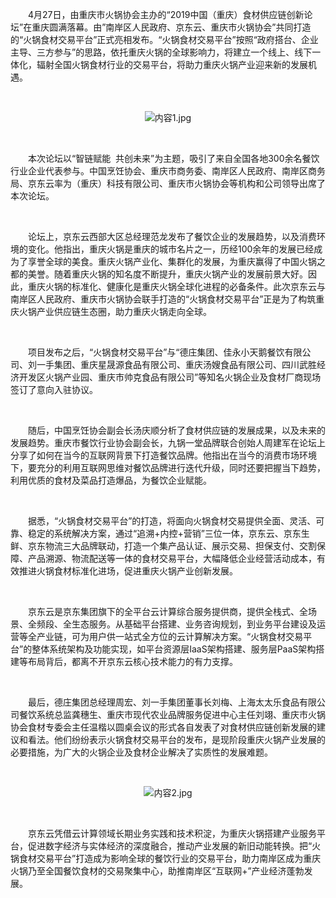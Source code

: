 <p style="text-indent: 2em;">4月27日，由重庆市火锅协会主办的“2019中国（重庆）食材供应链创新论坛”在重庆圆满落幕。由”南岸区人民政府、京东云、重庆市火锅协会”共同打造的“火锅食材交易平台”正式亮相发布。“火锅食材交易平台”按照“政府搭台、企业主导、三方参与”的思路，依托重庆火锅的全球影响力，将建立一个线上、线下一体化，辐射全国火锅食材行业的交易平台，将助力重庆火锅产业迎来新的发展机遇。</p>
<p style="text-indent: 2em;"><br/></p>
<p style="text-align: center;"><img src="//img1.jcloudcs.com/cms/ed6a6824-7ecf-4c4e-b99c-5453bad1ff5d20190427174743.jpg" title="" alt="内容1.jpg"/></p>
<p><br/></p>
<p style="text-indent: 2em;">本次论坛以“智链赋能 &nbsp;共创未来”为主题，吸引了来自全国各地300余名餐饮行业企业代表参与。中国烹饪协会、重庆市商务委、南岸区人民政府、南岸区商务局、京东云率为（重庆）科技有限公司、重庆市火锅协会等机构和公司领导出席了本次论坛。</p>
<p style="text-align: center;"></p>
<p><br/></p>
<p style="text-indent: 2em;">论坛上，京东云西部大区总经理范龙发布了餐饮企业的发展趋势，以及消费环境的变化。他指出，重庆火锅是重庆的城市名片之一，历经100余年的发展已经成为了享誉全球的美食。重庆火锅产业化、集群化的发展，为重庆赢得了中国火锅之都的美誉。随着重庆火锅的知名度不断提升，重庆火锅产业的发展前景大好。因此，重庆火锅的标准化、健康化是重庆火锅全球化进程的必备条件。此次京东云与南岸区人民政府、重庆市火锅协会联手打造的“火锅食材交易平台”正是为了构筑重庆火锅产业供应链生态圈，助力重庆火锅走向全球。</p>
<p style="text-indent: 2em;"><br/></p>
<p style="text-indent: 2em;">项目发布之后，“火锅食材交易平台”与“德庄集团、佳永小天鹅餐饮有限公司、刘一手集团、重庆星晟源食品有限公司、重庆汤嫂食品有限公司、四川武胜经济开发区火锅产业园、重庆市帅克食品有限公司”等知名火锅企业及食材厂商现场签订了意向入驻协议。</p>
<p><br/></p>
<p style="text-indent: 2em;">随后，中国烹饪协会副会长汤庆顺分析了食材供应链的发展成果，以及未来的发展趋势。重庆市餐饮行业协会副会长，九锅一堂品牌联合创始人周建军在论坛上分享了如何在当今的互联网背景下打造餐饮品牌。他指出在当今的消费市场环境下，要充分的利用互联网思维对餐饮品牌进行迭代升级，同时还要把握当下趋势，利用优质的食材及菜品打造爆品，为餐饮企业赋能。</p>
<p style="text-indent: 2em;"><br/></p>
<p style="text-indent: 2em;">据悉，“火锅食材交易平台”的打造，将面向火锅食材交易提供全面、灵活、可靠、稳定的系统解决方案，通过“追溯+内控+营销”三位一体，京东云、京东生鲜、京东物流三大品牌联动，打造一个集产品认证、展示交易、担保支付、交割保障、产品溯源、物流配送等一体的食材交易平台，大幅降低企业经营活动成本，有效推进火锅食材标准化进场，促进重庆火锅产业创新发展。</p>
<p style="text-indent: 2em;"><br/></p>
<p style="text-indent: 2em;">京东云是京东集团旗下的全平台云计算综合服务提供商，提供全栈式、全场景、全频段、全生态服务。从基础平台搭建、业务咨询规划，到业务平台建设及运营等全产业链，可为用户供一站式全方位的云计算解决方案。“火锅食材交易平台”的整体系统架构及功能实现，如平台资源层IaaS架构搭建、服务层PaaS架构搭建等布局背后，都离不开京东云核心技术能力的有力支撑。<span style="font-size:16px;font-family:&#39;微软雅黑&#39;,sans-serif"><span style="color:red"> </span></span></p>
<p style="text-indent: 2em;"><br/></p>
<p style="text-indent: 2em;">最后，德庄集团总经理周宏、刘一手集团董事长刘梅、上海太太乐食品有限公司餐饮系统总监龚穗生、重庆市现代农业品牌服务促进中心主任刘翊、重庆市火锅协会食材专委会主任温楷以圆桌会议的形式各自发表了对食材供应链创新发展的建议和看法。他们纷纷表示火锅食材交易平台的发布，是现阶段重庆火锅产业发展的必要措施，为广大的火锅企业及食材企业解决了实质性的发展难题。</p>
<p style="text-indent: 2em;"><br/></p>
<p style="text-align: center;"><img src="//img1.jcloudcs.com/cms/ae953703-1d29-4aea-9a46-96d04ebfaa0520190427175059.jpg" title="" alt="内容2.jpg"/></p>
<p><br/></p>
<p style="text-indent: 2em;">京东云凭借云计算领域长期业务实践和技术积淀，为重庆火锅搭建产业服务平台，促进数字经济与实体经济的深度融合，推动产业发展的新旧动能转换。把“火锅食材交易平台”打造成为影响全球的餐饮行业的交易平台，助力南岸区成为重庆火锅乃至全国餐饮食材的交易聚集中心，助推南岸区“互联网+”产业经济蓬勃发展。</p>
<p style="text-indent: 2em;"><br/></p>
<p style="text-align: center;"><br/></p>
<p><br/></p>
<p><br/></p>
